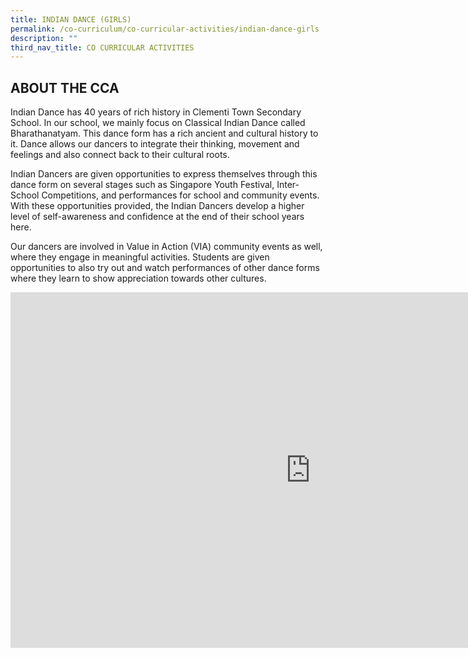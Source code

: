 ```yaml
---
title: INDIAN DANCE (GIRLS)
permalink: /co-curriculum/co-curricular-activities/indian-dance-girls
description: ""
third_nav_title: CO CURRICULAR ACTIVITIES
---
```

ABOUT THE CCA
-------------

Indian Dance has 40 years of rich history in Clementi Town Secondary School. In our school, we mainly focus on Classical Indian Dance called Bharathanatyam. This dance form has a rich ancient and cultural history to it. Dance allows our dancers to integrate their thinking, movement and feelings and also connect back to their cultural roots.

Indian Dancers are given opportunities to express themselves through this dance form on several stages such as Singapore Youth Festival, Inter-School Competitions, and performances for school and community events. With these opportunities provided, the Indian Dancers develop a higher level of self-awareness and confidence at the end of their school years here.

Our dancers are involved in Value in Action (VIA) community events as well, where they engage in meaningful activities. Students are given opportunities to also try out and watch performances of other dance forms where they learn to show appreciation towards other cultures.

<iframe allowfullscreen="true" height="569" width="960" frameborder="0" src="https://docs.google.com/presentation/d/e/2PACX-1vRDhOgJLIu5J8Dk11Elmb9Mwc1mxIDBup54VsTGiS8YJC7CfQOq3n-cG6dR4zJrGYTWD554q0cUI1hM/embed?start=true&amp;loop=true&amp;delayms=3000"></iframe>